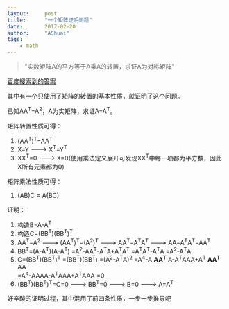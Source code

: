 ```yaml
---
layout:     post
title:      "一个矩阵证明问题"
date:       2017-02-20
author:     "AShuai"
tags:
    - math
---
```


> "实数矩阵A的平方等于A乘A的转置，求证A为对称矩阵"

<!--more-->

[百度搜索到的答案](https://www.zhihu.com/question/54200382)

其中有一个只使用了矩阵的转置的基本性质，就证明了这个问题。

已知AA<sup>T</sup>=A<sup>2</sup>，A为实矩阵，求证A=A<sup>T</sup>。

矩阵转置性质可得：
1. (AA<sup>T</sup>)<sup>T</sup>=AA<sup>T</sup>
2. X=Y ---> X<sup>T</sup>=Y<sup>T</sup>
3. XX<sup>T</sup>=0 ---> X=0(使用乘法定义展开可发现XX<sup>T</sup>中每一项都为平方数，因此X所有元素都为0)

矩阵乘法性质可得：
1. (AB)C = A(BC)


证明：
1. 构造B=A-A<sup>T</sup>
2. 构造C=(BB<sup>T</sup>)(BB<sup>T</sup>)<sup>T</sup>
3. AA<sup>T</sup>=A<sup>2</sup> ---> (AA<sup>T</sup>)<sup>T</sup>=(A<sup>2</sup>)<sup>T</sup>
    ---> AA<sup>T</sup>=A<sup>T</sup>A<sup>T</sup> ---> AA=A<sup>T</sup>A<sup>T</sup>=AA<sup>T</sup>
4. BB<sup>T</sup>=(A-A<sup>T</sup>)(A-A<sup>T</sup>)
                 =A<sup>2</sup>-AA<sup>T</sup>-A<sup>T</sup>A+A<sup>T</sup>A<sup>T</sup>
                 =A<sup>T</sup>A<sup>T</sup>-A<sup>T</sup>A
                 =A<sup>2</sup>-A<sup>T</sup>A
5. C=(BB<sup>T</sup>)(BB<sup>T</sup>)<sup>T</sup>
    =(BB<sup>T</sup>)(BB<sup>T</sup>)
    =(A<sup>2</sup>-A<sup>T</sup>A)<sup>2</sup>
    =A<sup>4</sup>-A **AA<sup>T</sup>** A-A<sup>T</sup>AAA+A<sup>T</sup> **AA<sup>T</sup>** AA
    <br>
    =A<sup>4</sup>-AAAA-A<sup>T</sup>AAA+A<sup>T</sup>AAA
    =0
6. (BB<sup>T</sup>)(BB<sup>T</sup>)<sup>T</sup>=C=0 ---> BB<sup>T</sup>=0 ---> B=0 ---> A=A<sup>T</sup>

好辛酸的证明过程，其中混用了前四条性质，一步一步推导吧
